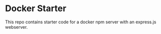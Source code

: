 # Docker Starter

This repo contains starter code for a docker npm server with an express.js webserver.